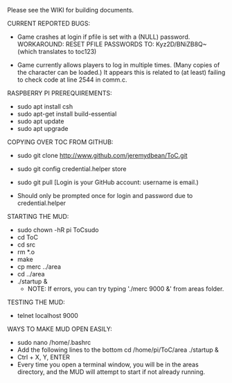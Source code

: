 Please see the WIKI for building documents.

CURRENT REPORTED BUGS:
	
- Game crashes at login if pfile is set with a (NULL) password.
	WORKAROUND: RESET PFILE PASSWORDS TO:  Kyz2D/BNiZB8Q~  (which translates to toc123)
	
- Game currently allows players to log in multiple times.  (Many copies of the character can be loaded.)  It appears this is related to 	(at least) failing to check code at line 2544 in comm.c.  






RASPBERRY PI PREREQUIREMENTS:


- sudo apt install csh
- sudo apt-get install build-essential
- sudo apt update
- sudo apt upgrade



COPYING OVER TOC FROM GITHUB:
- sudo git clone http://www.github.com/jeremydbean/ToC.git
- sudo git config credential.helper store
- sudo git pull
	[Login is your GitHub account: username is email.)
	
- Should only be prompted once for login and password due to credential.helper




STARTING THE MUD:
- sudo chown -hR pi ToCsudo 
- cd ToC
- cd src
- rm *.o
- make
- cp merc ../area
- cd ../area
- ./startup &
	- NOTE: If errors, you can try typing './merc 9000 &' from areas folder.
	
	
TESTING THE MUD:
- telnet localhost 9000


WAYS TO MAKE MUD OPEN EASILY:
- sudo nano /home/.bashrc
- Add the following lines to the bottom
	cd /home/pi/ToC/area
	./startup &
- Ctrl + X, Y, ENTER
- Every time you open a terminal window, you will be in the areas directory, and the MUD will attempt to start if not already running.


